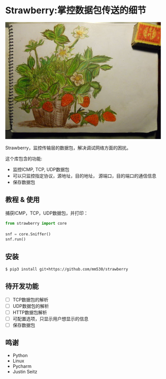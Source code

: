 # Strawberry:掌控数据包传送的细节
![](https://github.com/mm530/strawberry/raw/master/logo.jpg)

Strawberry，监控传输层的数据包，解决调试网络方面的困扰。

这个库包含的功能:
* 监控ICMP, TCP, UDP数据包
* 可以只监控指定协议，源地址，目的地址， 源端口，目的端口的通信信息
* 保存数据包

## 教程 & 使用
捕获ICMP，TCP，UDP数据包，并打印：
```python
from strawberry import core

snf = core.Sniffer()
snf.run()
```

## 安装
```bash
$ pip3 install git+https://github.com/mm530/strawberry
```

## 待开发功能
- [ ] TCP数据包的解析
- [ ] UDP数据包的解析
- [ ] HTTP数据包解析
- [ ] 可配置选项，只显示用户想显示的信息
- [ ] 保存数据包

## 鸣谢
* Python
* Linux
* Pycharm
* Justin Seitz